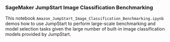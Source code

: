 ### SageMaker JumpStart Image Classification Benchmarking
This notebook `Amazon_JumpStart_Image_Classification_Benchmarking.ipynb` demos how to use JumpStart to perform large-scale benchmarking and model selection tasks given the large number of built-in image classification models provided by JumpStart.

